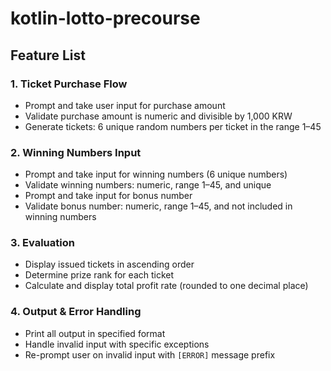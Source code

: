 # kotlin-lotto-precourse
## Feature List
### 1. Ticket Purchase Flow
- Prompt and take user input for purchase amount
- Validate purchase amount is numeric and divisible by 1,000 KRW
- Generate tickets: 6 unique random numbers per ticket in the range 1–45
### 2. Winning Numbers Input
- Prompt and take input for winning numbers (6 unique numbers)
- Validate winning numbers: numeric, range 1–45, and unique
- Prompt and take input for bonus number
- Validate bonus number: numeric, range 1–45, and not included in winning numbers
### 3. Evaluation
- Display issued tickets in ascending order
- Determine prize rank for each ticket
- Calculate and display total profit rate (rounded to one decimal place)
### 4. Output & Error Handling
- Print all output in specified format
- Handle invalid input with specific exceptions
- Re-prompt user on invalid input with `[ERROR]` message prefix